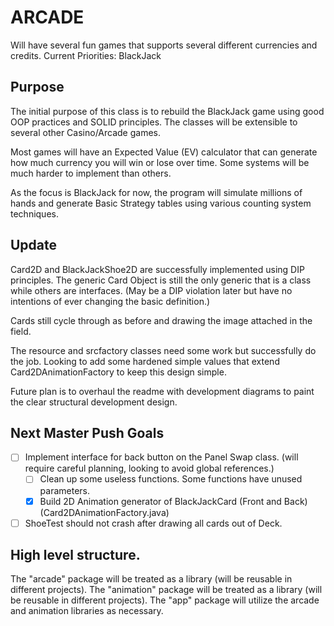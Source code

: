 # ARCADE

Will have several fun games that supports several different currencies and credits.
Current Priorities:
BlackJack

## Purpose

The initial purpose of this class is to rebuild the BlackJack game using good OOP practices and SOLID principles.
The classes will be extensible to several other Casino/Arcade games.

Most games will have an Expected Value (EV) calculator that can generate how much currency you will win or lose over time.
Some systems will be much harder to implement than others.

As the focus is BlackJack for now, the program will simulate millions of hands and generate Basic Strategy tables using various counting system techniques.

## Update

Card2D and BlackJackShoe2D are successfully implemented using DIP principles.
The generic Card Object is still the only generic that is a class while others are interfaces. (May be a DIP violation later but have no intentions of ever changing the basic definition.)

Cards still cycle through as before and drawing the image attached in the field.

The resource and srcfactory classes need some work but successfully do the job.
Looking to add some hardened simple values that extend Card2DAnimationFactory to keep this design simple.

Future plan is to overhaul the readme with development diagrams to paint the clear structural development design.

## Next Master Push Goals

- [ ] Implement interface for back button on the Panel Swap class. (will require careful planning, looking to avoid global references.)
  - [ ] Clean up some useless functions. Some functions have unused parameters.
  - [x] Build 2D Animation generator of BlackJackCard (Front and Back) (Card2DAnimationFactory.java)

- [ ] ShoeTest should not crash after drawing all cards out of Deck.

## High level structure.

The "arcade" package will be treated as a library (will be reusable in different projects).
The "animation" package will be treated as a library (will be reusable in different projects).
The "app" package will utilize the arcade and animation libraries as necessary.
